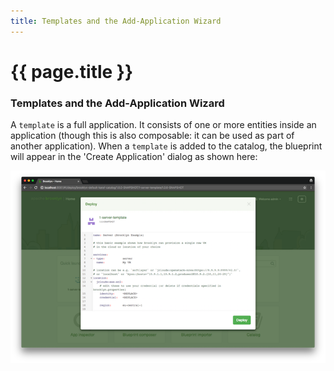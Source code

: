 ```yaml
---
title: Templates and the Add-Application Wizard
---
```

# {{ page.title }}

### Templates and the Add-Application Wizard

A `template` is a full application. It consists of one or more entities inside an application 
(though this is also composable: it can be used as part of another application).
When a `template` is added to the catalog, the blueprint will appear in the 'Create Application' dialog
as shown here:

[![MySQL in Brooklyn Catalog](mysql-in-catalog-w700.png "MySQL in Brooklyn Catalog")](mysql-in-catalog.png) 

